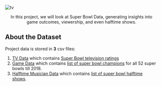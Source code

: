 ![tv](https://user-images.githubusercontent.com/77892920/217988147-6625df2a-5665-488e-9650-6ecee1072145.png)

<p align=center>In this project, we will look at Super Bowl Data, generating insights into game outcomes, viewership, and even halftime shows.

## **About the Dataset**
Project data is stored in **3** csv files:

1. [TV Data](/datasets/tv.csv) which contains [Super Bowl television ratings](https://en.wikipedia.org/wiki/Super_Bowl_television_ratings)
2. [Game Data](/datasets/super_bowls.csv) which contains [list of super bowl champions](https://en.wikipedia.org/wiki/List_of_Super_Bowl_champions) for all 52 super bowls till 2018.
3. [Halftime Musician Data](/datasets/halftime_musicians.csv) which contains [list of super bowl halftime shows](https://en.wikipedia.org/wiki/List_of_Super_Bowl_halftime_shows).
